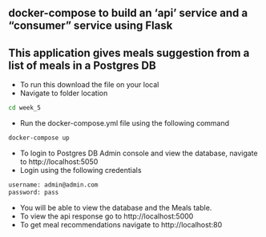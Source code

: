 ## docker-compose to build an ‘api’ service and a “consumer” service using Flask 

## This application gives meals suggestion from a list of meals in a Postgres DB

- To run this download the file on your local 
- Navigate to folder location 
```sh
cd week_5
```
- Run the docker-compose.yml file using the following command
```sh
docker-compose up
```
- To login to Postgres DB Admin console and view the database, navigate to http://localhost:5050
- Login using the following credentials
```sh
username: admin@admin.com 
password: pass
```
- You will be able to view the database and the Meals table.
- To view the api response go to http://localhost:5000 
- To get meal recommendations navigate to http://localhost:80

